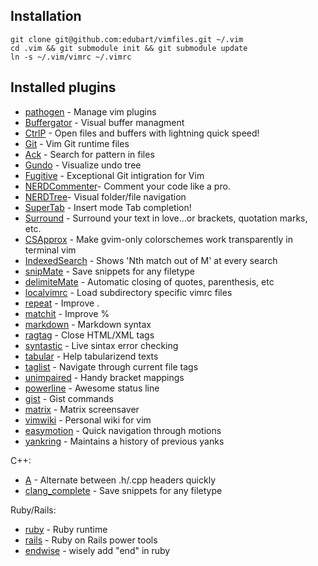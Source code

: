 ## Installation

    git clone git@github.com:edubart/vimfiles.git ~/.vim
    cd .vim && git submodule init && git submodule update
    ln -s ~/.vim/vimrc ~/.vimrc

## Installed plugins

* [pathogen](https://github.com/tpope/vim-pathogen/) - Manage vim plugins
* [Buffergator](https://github.com/vim-scripts/Buffergator) - Visual buffer managment
* [CtrlP](https://github.com/kien/ctrlp.vim) - Open files and buffers with lightning quick speed!
* [Git](https://github.com/tpope/vim-git) - Vim Git runtime files
* [Ack](https://github.com/mileszs/ack.vim) - Search for pattern in files
* [Gundo](https://github.com/sjl/gundo.vim) - Visualize undo tree
* [Fugitive](https://github.com/tpope/vim-fugitive) - Exceptional Git intigration for Vim
* [NERDCommenter](https://github.com/scrooloose/nerdcommenter)- Comment your code like a pro.
* [NERDTree](https://github.com/scrooloose/nerdtree)- Visual folder/file navigation
* [SuperTab](https://github.com/ervandew/supertab) - Insert mode Tab completion!
* [Surround](https://github.com/vim-scripts/surround.vim) - Surround your text in love...or brackets, quotation marks, etc.
* [CSApprox](https://github.com/godlygeek/csapprox) - Make gvim-only colorschemes work transparently in terminal vim
* [IndexedSearch](https://github.com/vim-scripts/IndexedSearch) - Shows 'Nth match out of M' at every search
* [snipMate](https://github.com/garbas/vim-snipmate) - Save snippets for any filetype
* [delimiteMate](https://github.com/vim-scripts/delimitMate.vim) - Automatic closing of quotes, parenthesis, etc
* [localvimrc](https://github.com/vim-scripts/localvimrc) - Load subdirectory specific vimrc files
* [repeat](https://github.com/tpope/vim-repeat) - Improve .
* [matchit](https://github.com/vim-scripts/matchit.zip) - Improve %
* [markdown](https://github.com/tpope/vim-markdown) - Markdown syntax
* [ragtag](https://github.com/tpope/vim-ragtag) - Close HTML/XML tags
* [syntastic](https://github.com/scrooloose/syntastic) - Live sintax error checking
* [tabular](https://github.com/godlygeek/tabular) - Help tabularizend texts
* [taglist](https://github.com/vim-scripts/taglist.vim) - Navigate through current file tags
* [unimpaired](https://github.com/tpope/vim-unimpaired) - Handy bracket mappings
* [powerline](https://github.com/Lokaltog/vim-powerline) - Awesome status line
* [gist](https://github.com/mattn/gist-vim) - Gist commands
* [matrix](https://github.com/mattn/gist-vim) - Matrix screensaver
* [vimwiki](https://github.com/vim-scripts/vimwiki) - Personal wiki for vim
* [easymotion](https://github.com/Lokaltog/vim-easymotion) - Quick navigation through motions
* [yankring](https://github.com/vim-scripts/YankRing.vim) - Maintains a history of previous yanks

C++:
* [A](https://github.com/vim-scripts/a.vim) - Alternate between .h/.cpp headers quickly
* [clang_complete](https://github.com/garbas/vim-snipmate) - Save snippets for any filetype

Ruby/Rails:
* [ruby](https://github.com/vim-ruby/vim-ruby) - Ruby runtime
* [rails](https://github.com/tpope/vim-rails) - Ruby on Rails power tools
* [endwise](https://github.com/tpope/vim-endwise) - wisely add "end" in ruby

